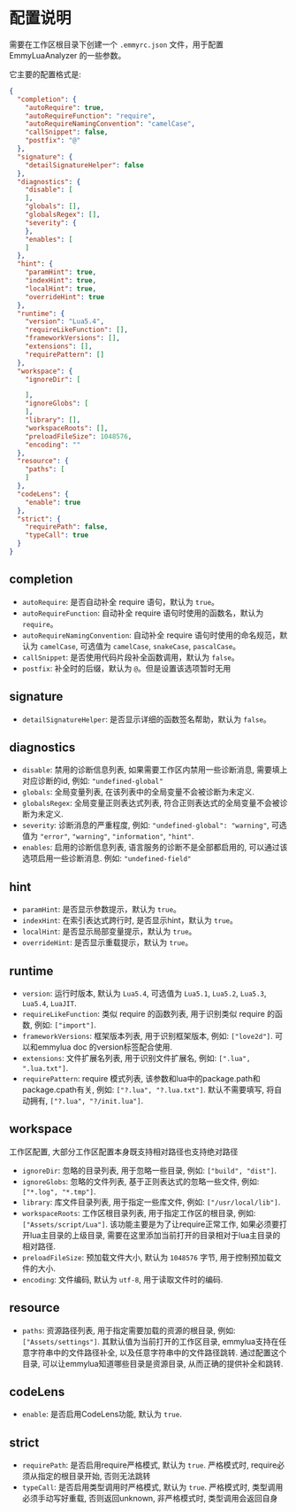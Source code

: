 # 配置说明

需要在工作区根目录下创建一个 `.emmyrc.json` 文件，用于配置 EmmyLuaAnalyzer 的一些参数。

它主要的配置格式是:
```json
{
  "completion": {
    "autoRequire": true,
    "autoRequireFunction": "require",
    "autoRequireNamingConvention": "camelCase",
    "callSnippet": false,
    "postfix": "@"
  },
  "signature": {
    "detailSignatureHelper": false
  },
  "diagnostics": {
    "disable": [
    ],
    "globals": [],
    "globalsRegex": [],
    "severity": {
    },
    "enables": [
    ]
  },
  "hint": {
    "paramHint": true,
    "indexHint": true,
    "localHint": true,
    "overrideHint": true
  },
  "runtime": {
    "version": "Lua5.4",
    "requireLikeFunction": [],
    "frameworkVersions": [],
    "extensions": [],
    "requirePattern": []
  },
  "workspace": {
    "ignoreDir": [

    ],
    "ignoreGlobs": [
    ],
    "library": [],
    "workspaceRoots": [],
    "preloadFileSize": 1048576,
    "encoding": ""
  },
  "resource": {
    "paths": [
    ]
  },
  "codeLens": {
    "enable": true
  },
  "strict": {
    "requirePath": false,
    "typeCall": true
  }
}

```


## completion

- `autoRequire`: 是否自动补全 require 语句，默认为 `true`。
- `autoRequireFunction`: 自动补全 require 语句时使用的函数名，默认为 `require`。
- `autoRequireNamingConvention`: 自动补全 require 语句时使用的命名规范，默认为 `camelCase`, 可选值为 `camelCase`, `snakeCase`, `pascalCase`。
- `callSnippet`: 是否使用代码片段补全函数调用，默认为 `false`。
- `postfix`: 补全时的后缀，默认为 `@`。但是设置该选项暂时无用

## signature

- `detailSignatureHelper`: 是否显示详细的函数签名帮助，默认为 `false`。

## diagnostics

- `disable`: 禁用的诊断信息列表, 如果需要工作区内禁用一些诊断消息, 需要填上对应诊断的id, 例如: `"undefined-global"`
- `globals`: 全局变量列表, 在该列表中的全局变量不会被诊断为未定义.
- `globalsRegex`: 全局变量正则表达式列表, 符合正则表达式的全局变量不会被诊断为未定义.
- `severity`: 诊断消息的严重程度, 例如: `"undefined-global": "warning"`, 可选值为 `"error"`, `"warning"`, `"information"`, `"hint"`.
- `enables`: 启用的诊断信息列表, 语言服务的诊断不是全部都启用的, 可以通过该选项启用一些诊断消息. 例如: `"undefined-field"`

## hint

- `paramHint`: 是否显示参数提示，默认为 `true`。
- `indexHint`: 在索引表达式跨行时, 是否显示hint，默认为 `true`。
- `localHint`: 是否显示局部变量提示，默认为 `true`。
- `overrideHint`: 是否显示重载提示，默认为 `true`。

## runtime

- `version`: 运行时版本, 默认为 `Lua5.4`, 可选值为 `Lua5.1`, `Lua5.2`, `Lua5.3`, `Lua5.4`, `LuaJIT`.
- `requireLikeFunction`: 类似 require 的函数列表, 用于识别类似 require 的函数, 例如: `["import"]`.
- `frameworkVersions`: 框架版本列表, 用于识别框架版本, 例如: `["love2d"]`. 可以和emmylua doc 的version标签配合使用.
- `extensions`: 文件扩展名列表, 用于识别文件扩展名, 例如: `[".lua", ".lua.txt"]`.
- `requirePattern`: require 模式列表, 该参数和lua中的package.path和package.cpath有关, 例如: `["?.lua", "?.lua.txt"]`. 默认不需要填写, 将自动拥有,
`["?.lua", "?/init.lua"]`.

## workspace

工作区配置, 大部分工作区配置本身既支持相对路径也支持绝对路径

- `ignoreDir`: 忽略的目录列表, 用于忽略一些目录, 例如: `["build", "dist"]`.
- `ignoreGlobs`: 忽略的文件列表, 基于正则表达式的忽略一些文件, 例如: `["*.log", "*.tmp"]`.
- `library`: 库文件目录列表, 用于指定一些库文件, 例如: `["/usr/local/lib"]`. 
- `workspaceRoots`: 工作区根目录列表, 用于指定工作区的根目录, 例如: `["Assets/script/Lua"]`. 该功能主要是为了让require正常工作, 如果必须要打开lua主目录的上级目录, 需要在这里添加当前打开的目录相对于lua主目录的相对路径.
- `preloadFileSize`: 预加载文件大小, 默认为 `1048576` 字节, 用于控制预加载文件的大小.
- `encoding`: 文件编码, 默认为 `utf-8`, 用于读取文件时的编码.

## resource

- `paths`: 资源路径列表, 用于指定需要加载的资源的根目录, 例如: `["Assets/settings"]`. 其默认值为当前打开的工作区目录, emmylua支持在任意字符串中的文件路径补全, 以及任意字符串中的文件路径跳转. 通过配置这个目录, 可以让emmylua知道哪些目录是资源目录, 从而正确的提供补全和跳转.

## codeLens

- `enable`: 是否启用CodeLens功能, 默认为 `true`.

## strict

- `requirePath`: 是否启用require严格模式, 默认为 `true`. 严格模式时, require必须从指定的根目录开始, 否则无法跳转
- `typeCall`: 是否启用类型调用时严格模式, 默认为 `true`. 严格模式时, 类型调用必须手动写好重载, 否则返回unknown, 非严格模式时, 类型调用会返回自身